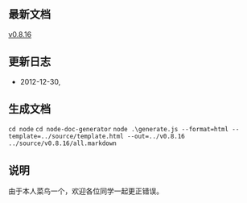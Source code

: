 ## 最新文档 ##
[v0.8.16](http://www.runjf.com/node/v0.8.16)

## 更新日志 ##
- 2012-12-30,


## 生成文档 ##
`cd node`
`cd node-doc-generator`
`node .\generate.js --format=html --template=../source/template.html --out=../v0.8.16 ../source/v0.8.16/all.markdown`

## 说明 ##
由于本人菜鸟一个，欢迎各位同学一起更正错误。
